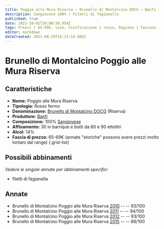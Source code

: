 ```yaml
---
title: Poggio alle Mura Riserva – Brunello di Montalcino DOCG – Banfi – Toscana (IT) – 65-69€ – 3★-5★
description: Sangiovese 100% | Filetti di fagianella
published: true
date: 2021-10-01T20:00:50.054Z
tags: Prezzi | 65-69€, vino, Vinificazione | rosso, Regione | Toscana (IT), Vinificazione | varietale, Vitigni | Sangiovese, Vinificazione | fermo, Valutazioni | 5 stelle, filetti di fagianella
editor: markdown
dateCreated: 2021-08-29T16:15:54.980Z
---
```


# Brunello di Montalcino Poggio alle Mura Riserva

## Caratteristiche
- **Nome:** Poggio alle Mura Riserva
- **Tipologia:** Rosso fermo
- **Denominazione:** [Brunello di Montalcino DOCG](/denominazioni/Italia/Toscana/DOCG/Brunello-di-Montalcino) (Riserva)
- **Produttore:** [Banfi](/produttori/Italia/Toscana/Banfi) 
- **Composizione:** 100% [Sangiovese](/vitigni/Italia/bacca-nera/sangiovese)
- **Affinamento:** 30 in barrique e botti da 60 e 90 ettolitri
- **Alcol:** 14%
- **Fascia di prezzo:** 65-69€ (annate "storiche" possono avere prezzi molto lontani dal range)
{.grid-list}


## Possibili abbinamenti
*Vedere le singole annate per abbinamenti specifici*

- filetti di fagianella

## Annate
- Brunello di Montalcino Poggio alle Mura Riserva [2010](vini/Italia/Toscana/Banfi/Poggio-alle-Mura-Riserva/2010) -- <span class="star-5"></span> -- 93/100
- Brunello di Montalcino Poggio alle Mura Riserva [2011](vini/Italia/Toscana/Banfi/Poggio-alle-Mura-Riserva/2011) -- <span class="star-5"></span> -- 94/100
- Brunello di Montalcino Poggio alle Mura Riserva [2012](vini/Italia/Toscana/Banfi/Poggio-alle-Mura-Riserva/2012) -- <span class="star-5"></span> -- 93/100
- Brunello di Montalcino Poggio alle Mura Riserva [2015](vini/Italia/Toscana/Banfi/Poggio-alle-Mura-Riserva/2015) -- <span class="star-3"></span> -- 88/100
